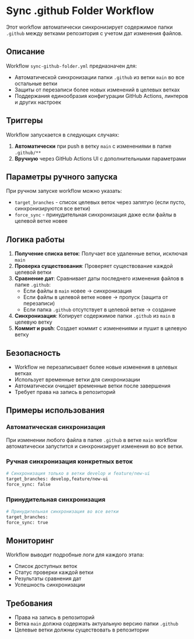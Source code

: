 # Sync .github Folder Workflow

Этот workflow автоматически синхронизирует содержимое папки `.github` между ветками репозитория с учетом дат изменения файлов.

## Описание

Workflow `sync-github-folder.yml` предназначен для:

- Автоматической синхронизации папки `.github` из ветки `main` во все остальные ветки
- Защиты от перезаписи более новых изменений в целевых ветках
- Поддержания единообразия конфигурации GitHub Actions, линтеров и других настроек

## Триггеры

Workflow запускается в следующих случаях:

1. **Автоматически** при push в ветку `main` с изменениями в папке `.github/**`
2. **Вручную** через GitHub Actions UI с дополнительными параметрами

## Параметры ручного запуска

При ручном запуске workflow можно указать:

- `target_branches` - список целевых веток через запятую (если пусто, синхронизируются все ветки)
- `force_sync` - принудительная синхронизация даже если файлы в целевой ветке новее

## Логика работы

1. **Получение списка веток**: Получает все удаленные ветки, исключая `main`
2. **Проверка существования**: Проверяет существование каждой целевой ветки
3. **Сравнение дат**: Сравнивает даты последнего изменения файлов в папке `.github`:
   - Если файлы в `main` новее → синхронизация
   - Если файлы в целевой ветке новее → пропуск (защита от перезаписи)
   - Если папка `.github` отсутствует в целевой ветке → создание
4. **Синхронизация**: Копирует содержимое папки `.github` из `main` в целевую ветку
5. **Коммит и push**: Создает коммит с изменениями и пушит в целевую ветку

## Безопасность

- Workflow не перезаписывает более новые изменения в целевых ветках
- Использует временные ветки для синхронизации
- Автоматически очищает временные ветки после завершения
- Требует права на запись в репозиторий

## Примеры использования

### Автоматическая синхронизация

При изменении любого файла в папке `.github` в ветке `main` workflow автоматически запустится и синхронизирует изменения во все ветки.

### Ручная синхронизация конкретных веток

```bash
# Синхронизация только в ветки develop и feature/new-ui
target_branches: develop,feature/new-ui
force_sync: false
```

### Принудительная синхронизация

```bash
# Принудительная синхронизация во все ветки
target_branches:
force_sync: true
```

## Мониторинг

Workflow выводит подробные логи для каждого этапа:

- Список доступных веток
- Статус проверки каждой ветки
- Результаты сравнения дат
- Успешность синхронизации

## Требования

- Права на запись в репозиторий
- Ветка `main` должна содержать актуальную версию папки `.github`
- Целевые ветки должны существовать в репозитории
